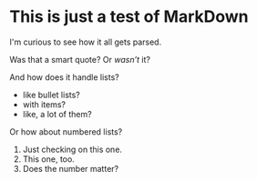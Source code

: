 # This is just a test of MarkDown

I'm curious to see how it all gets parsed.

Was that a smart quote? Or *wasn&rsquo;t* it?

And how does it handle lists?
* like bullet lists?
* with items?
* like, a lot of them?

Or how about numbered lists?
1. Just checking on this one.
1. This one, too.
3. Does the number matter?